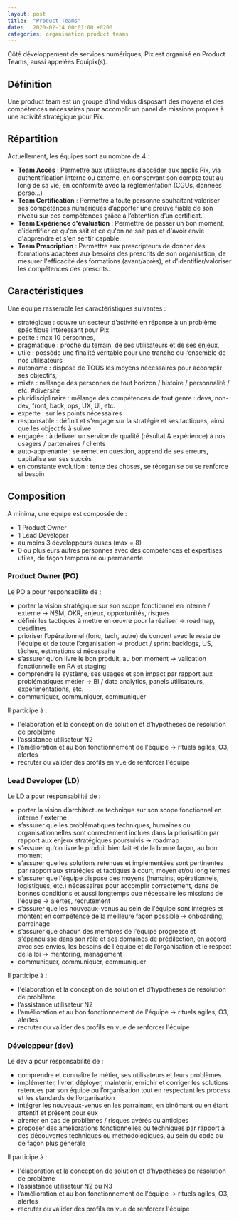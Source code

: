 ```yaml
---
layout: post
title:  "Product Teams"
date:   2020-02-14 00:01:00 +0200
categories: organisation product teams
---
```

Côté développement de services numériques, Pix est organisé en Product Teams, aussi appelées Equipix(s).

## Définition

Une product team est un groupe d’individus disposant des moyens et des compétences nécessaires pour accomplir un panel de missions propres à une activité stratégique pour Pix.

## Répartition

Actuellement, les équipes sont au nombre de 4 : 

- **Team Accès** : Permettre aux utilisateurs d’accéder aux applis Pix, via authentification interne ou externe, en conservant son compte tout au long de sa vie, en conformité avec la réglementation (CGUs, données perso…)
- **Team Certification** : Permettre à toute personne souhaitant valoriser ses compétences numériques d’apporter une preuve fiable de son niveau sur ces compétences grâce à l’obtention d’un certificat. 
- **Team Expérience d'évaluation** : Permettre de passer un bon moment, d'identifier ce qu'on sait et ce qu'on ne sait pas et d'avoir envie d'apprendre et s'en sentir capable.
- **Team Prescription** : Permettre aux prescripteurs de donner des formations adaptées aux besoins des prescrits de son organisation, de mesurer l'efficacité des formations (avant/après), et d'identifier/valoriser les compétences des prescrits.

## Caractéristiques

Une équipe rassemble les caractéristiques suivantes : 

- stratégique : couvre un secteur d’activité en réponse à un problème spécifique intéressant pour Pix
- petite : max 10 personnes, 
- pragmatique : proche du terrain, de ses utilisateurs et de ses enjeux, 
- utile : possède une finalité véritable pour une tranche ou l’ensemble de nos utilisateurs 
- autonome : dispose de TOUS les moyens nécessaires pour accomplir ses objectifs, 
- mixte : mélange des personnes de tout horizon / histoire / personnalité / etc. #diversité
- pluridisciplinaire : mélange des compétences de tout genre : devs, non-dev, front, back, ops, UX, UI, etc.
- experte : sur les points nécessaires
- responsable : définit et s’engage sur la stratégie et ses tactiques, ainsi que les objectifs à suivre
- engagée : à délivrer un service de qualité (résultat & expérience) à nos usagers / partenaires / clients
- auto-apprenante : se remet en question, apprend de ses erreurs, capitalise sur ses succès
- en constante évolution : tente des choses, se réorganise ou se renforce si besoin

## Composition

A minima, une équipe est composée de : 

- 1 Product Owner
- 1 Lead Developer
- au moins 3 développeurs·euses (max = 8)
- 0 ou plusieurs autres personnes avec des compétences et expertises utiles, de façon temporaire ou permanente
 
### Product Owner (PO)

Le PO a pour responsabilité de :

- porter la vision stratégique sur son scope fonctionnel en interne / externe → NSM, OKR, enjeux, opportunités, risques
- définir les tactiques à mettre en œuvre pour la réaliser → roadmap, deadlines
- prioriser l’opérationnel (fonc, tech, autre) de concert avec le reste de l'équipe et de toute l’organisation → product / sprint backlogs, US, tâches, estimations si nécessaire
- s’assurer qu’on livre le bon produit, au bon moment → validation fonctionnelle en RA et staging
- comprendre le système, ses usages et son impact par rapport aux problématiques métier → BI / data analytics, panels utilisateurs, expérimentations, etc.
- communiquer, communiquer, communiquer

Il participe à :

- l'élaboration et la conception de solution et d’hypothèses de résolution de problème
- l’assistance utilisateur N2
- l’amélioration et au bon fonctionnement de l'équipe → rituels agiles, O3, alertes
- recruter ou valider des profils en vue de renforcer l'équipe

### Lead Developer (LD)

Le LD a pour responsabilité de :

- porter la vision d’architecture technique sur son scope fonctionnel en interne / externe
- s’assurer que les problématiques techniques, humaines ou organisationnelles sont correctement inclues dans la priorisation par rapport aux enjeux stratégiques poursuivis → roadmap
- s’assurer qu’on livre le produit bien fait et de la bonne façon, au bon moment
- s’assurer que les solutions retenues et implémentées sont pertinentes par rapport aux stratégies et tactiques à court, moyen et/ou long termes
- s’assurer que l'équipe dispose des moyens (humains, opérationnels, logistiques, etc.) nécessaires pour accomplir correctement, dans de bonnes conditions et aussi longtemps que nécessaire les missions de l'équipe → alertes, recrutement
- s’assurer que les nouveaux-venus au sein de l'équipe sont intégrés et montent en compétence de la meilleure façon possible → onboarding, parrainage
- s’assurer que chacun des membres de l'équipe progresse et s'épanouisse dans son rôle et ses domaines de prédilection, en accord avec ses envies, les besoins de l'équipe et de l’organisation et le respect de la loi → mentoring, management
- communiquer, communiquer, communiquer

Il participe à :

- l'élaboration et la conception de solution et d’hypothèses de résolution de problème
- l’assistance utilisateur N2
- l’amélioration et au bon fonctionnement de l'équipe → rituels agiles, O3, alertes
- recruter ou valider des profils en vue de renforcer l'équipe

### Développeur (dev)

Le dev a pour responsabilité de :

- comprendre et connaître le métier, ses utilisateurs et leurs problèmes
- implémenter, livrer, déployer, maintenir, enrichir et corriger les solutions retenues par son équipe ou l’organisation tout en respectant les process et les standards de l’organisation
- intégrer les nouveaux-venus en les parrainant, en binômant ou en étant attentif et présent pour eux
- alrerter en cas de problèmes / risques avérés ou anticipés
- proposer des améliorations fonctionnelles ou techniques par rapport à des découvertes techniques ou méthodologiques, au sein du code ou de façon plus générale

Il participe à :

- l'élaboration et la conception de solution et d’hypothèses de résolution de problème
- l’assistance utilisateur N2 ou N3
- l’amélioration et au bon fonctionnement de l'équipe → rituels agiles, O3, alertes
- recruter ou valider des profils en vue de renforcer l'équipe

